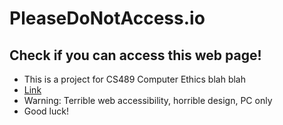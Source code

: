 # PleaseDoNotAccess.io

## Check if you can access this web page!
  - This is a project for CS489 Computer Ethics blah blah
  - [Link](https://froggo-roggo.github.io/pleasedonotaccess/)
  - Warning: Terrible web accessibility, horrible design, PC only
  - Good luck!